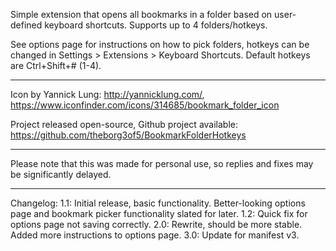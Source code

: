 Simple extension that opens all bookmarks in a folder based on user-defined keyboard shortcuts. Supports up to 4 folders/hotkeys.

See options page for instructions on how to pick folders, hotkeys can be changed in Settings > Extensions > Keyboard Shortcuts. Default hotkeys are Ctrl+Shift+# (1-4).

------------------------

Icon by Yannick Lung:
http://yannicklung.com/, https://www.iconfinder.com/icons/314685/bookmark_folder_icon

Project released open-source, Github project available:
https://github.com/theborg3of5/BookmarkFolderHotkeys

------------------------

Please note that this was made for personal use, so replies and fixes may be significantly delayed.

------------------------

Changelog:
1.1: Initial release, basic functionality. Better-looking options page and bookmark picker functionality slated for later.
1.2: Quick fix for options page not saving correctly.
2.0: Rewrite, should be more stable. Added more instructions to options page.
3.0: Update for manifest v3.
